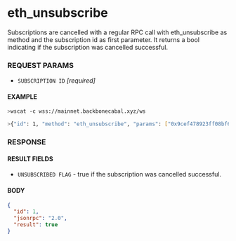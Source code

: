# eth_unsubscribe

Subscriptions are cancelled with a regular RPC call with eth_unsubscribe as method and the subscription id as first
parameter. It returns a bool indicating if the subscription was cancelled successful.

### REQUEST PARAMS

- `SUBSCRIPTION ID` _[required]_

#### EXAMPLE

```bash
>wscat -c wss://mainnet.backbonecabal.xyz/ws

>{"id": 1, "method": "eth_unsubscribe", "params": ["0x9cef478923ff08bf67fde6c64013158d"]}
```

### RESPONSE

#### RESULT FIELDS

- `UNSUBSCRIBED FLAG` - true if the subscription was cancelled successful.

#### BODY

```json
{
  "id": 1,
  "jsonrpc": "2.0",
  "result": true
}
```

